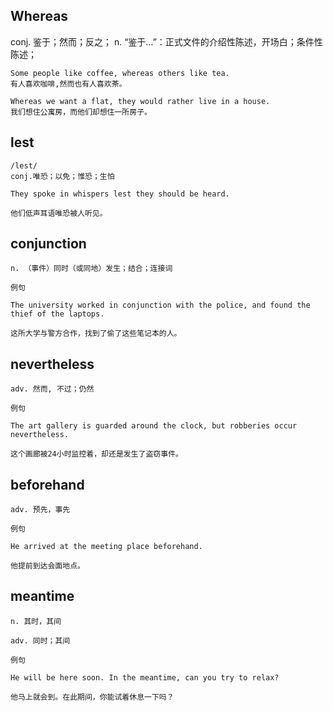 ## Whereas
conj. 鉴于；然而；反之；
n. “鉴于…”：正式文件的介绍性陈述，开场白；条件性陈述；
```
Some people like coffee, whereas others like tea.
有人喜欢咖啡,然而也有人喜欢茶。

Whereas we want a flat, they would rather live in a house.
我们想住公寓房，而他们却想住一所房子。
```

## lest
```
/lest/
conj.唯恐；以免；惟恐；生怕

They spoke in whispers lest they should be heard.

他们低声耳语唯恐被人听见。
```
## conjunction
```
n. （事件）同时（或同地）发生；结合；连接词

例句

The university worked in conjunction with the police, and found the thief of the laptops.

这所大学与警方合作，找到了偷了这些笔记本的人。
```
## nevertheless
```
adv. 然而, 不过；仍然

例句

The art gallery is guarded around the clock, but robberies occur nevertheless.

这个画廊被24小时监控着，却还是发生了盗窃事件。
``` 
## beforehand
```
adv. 预先，事先

例句

He arrived at the meeting place beforehand.

他提前到达会面地点。
```
## meantime
```
n. 其时，其间

adv. 同时；其间

例句

He will be here soon. In the meantime, can you try to relax?

他马上就会到。在此期间，你能试着休息一下吗？
```
